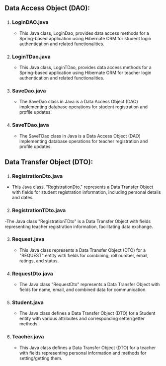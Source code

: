 ## Data Access Object (DAO):
1. ### LoginDAO.java 
   - This Java class, LoginDao, provides data access methods for a Spring-based application using Hibernate ORM for student login authentication and related functionalities.

2. ### LoginTDao.java
   - This Java class, LoginTDao, provides data access methods for a Spring-based application using Hibernate ORM for teacher login authentication and related functionalities.
     
3. ### SaveDao.java
   - The SaveDao class in Java is a Data Access Object (DAO) implementing database operations for student registration and profile updates.
     
4. ### SaveTDao.java
   - The SaveTDao class in Java is a Data Access Object (DAO) implementing database operations for teacher registration and profile updates.
       
## Data Transfer Object (DTO):
1. ### RegistrationDto.java
  - This Java class, "RegistrationDto," represents a Data Transfer Object with fields for student registration information, including personal details and dates.
    
2. ### RegistrationTDto.java
  -The Java class "RegistrationTDto" is a Data Transfer Object with fields representing teacher registration information, facilitating data exchange.

3. ### Request.java
   - This Java class represents a Data Transfer Object (DTO) for a "REQUEST" entity with fields for combining, roll number, email, ratings, and status.
4. ### RequestDto.java
   - The Java class "RequestDto" represents a Data Transfer Object with fields for name, email, and combined data for communication.

5. ### Student.java
   - The Java class defines a Data Transfer Object (DTO) for a Student entity with various attributes and corresponding setter/getter methods.
     
7. ### Teacher.java
   - This Java class defines a Data Transfer Object (DTO) for a teacher with fields representing personal information and methods for setting/getting them.
